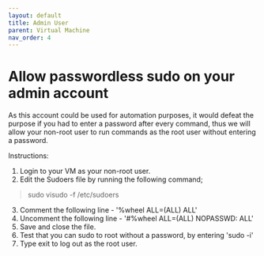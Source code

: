 ```yaml
---
layout: default
title: Admin User
parent: Virtual Machine
nav_order: 4
---
```


# Allow passwordless sudo on your admin account

As this account could be used for automation purposes, it would defeat the purpose if you had to enter a password after every command, thus we will allow your non-root user to run commands as the root user without entering a password.

Instructions:
 1. Login to your VM as your non-root user.
 2. Edit the Sudoers file by running the following command;

>  sudo visudo -f /etc/sudoers

 3. Comment the following line - '%wheel ALL=(ALL)  ALL'
 4. Uncomment the following line - '#%wheel ALL=(ALL)  NOPASSWD: ALL'
 5. Save and close the file.
 6. Test that you can sudo to root without a password, by entering 'sudo -i'
 7. Type exit to log out as the root user.